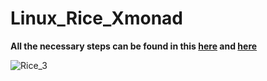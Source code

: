 # Linux_Rice_Xmonad

**All the necessary steps can be found in this [here](https://github.com/VaughnValle/blue-sky/blob/master/README.md) and [here](https://github.com/miscellaneous-mice/My_Linux_config)**

![Rice_3](https://github.com/miscellaneous-mice/Xmonad_Rice/assets/79500624/b1e5527c-762c-40b9-ab24-4a793d840588)
